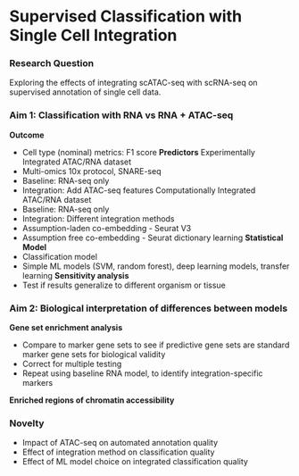 # Supervised Classification with Single Cell Integration

### Research Question
Exploring the effects of integrating scATAC-seq with scRNA-seq on supervised annotation of single cell data.

### Aim 1: Classification with RNA vs RNA + ATAC-seq

**Outcome**
- Cell type (nominal) metrics: F1 score
**Predictors**
Experimentally Integrated ATAC/RNA dataset
- Multi-omics 10x protocol, SNARE-seq
- Baseline: RNA-seq only
- Integration: Add ATAC-seq features
Computationally Integrated ATAC/RNA dataset
- Baseline: RNA-seq only
- Integration: Different integration methods
- Assumption-laden co-embedding - Seurat V3
- Assumption free co-embedding - Seurat dictionary learning
**Statistical Model**
- Classification model
- Simple ML models (SVM, random forest), deep learning models, transfer learning
**Sensitivity analysis**
- Test if results generalize to different organism or tissue

### Aim 2: Biological interpretation of differences between models
**Gene set enrichment analysis**
- Compare to marker gene sets to see if predictive gene sets are standard marker gene sets for biological validity
- Correct for multiple testing
- Repeat using baseline RNA model, to identify integration-specific markers

**Enriched regions of chromatin accessibility**

### Novelty
- Impact of ATAC-seq on automated annotation quality
- Effect of integration method on classification quality 
- Effect of ML model choice on integrated classification quality





